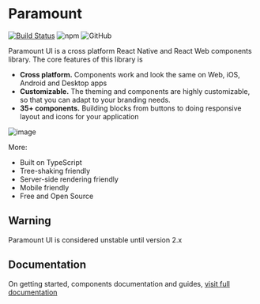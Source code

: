 # Paramount

[![Build Status](https://travis-ci.org/WeTrustPlatform/paramount.svg?branch=master)](https://travis-ci.org/WeTrustPlatform/paramount.svg?branch=master)
![npm](https://img.shields.io/npm/v/paramount-ui.svg) ![GitHub](https://img.shields.io/github/license/wetrustplatform/paramount.svg)

Paramount UI is a cross platform React Native and React Web components library. The core features of this library is

- **Cross platform.** Components work and look the same on Web, iOS, Android and Desktop apps
- **Customizable.** The theming and components are highly customizable, so that you can adapt to your branding needs.
- **35+ components.** Building blocks from buttons to doing responsive layout and icons for your application

![image](https://user-images.githubusercontent.com/9356633/59898604-c2847800-941b-11e9-80e4-9f13f9726eda.png)

More:

- Built on TypeScript
- Tree-shaking friendly
- Server-side rendering friendly
- Mobile friendly
- Free and Open Source

## Warning

Paramount UI is considered unstable until version 2.x

## Documentation

On getting started, components documentation and guides, [visit full documentation](https://wetrustplatform.github.io/paramount/)

